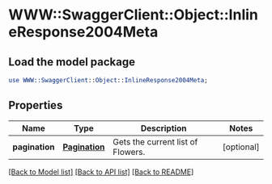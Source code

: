 # WWW::SwaggerClient::Object::InlineResponse2004Meta

## Load the model package
```perl
use WWW::SwaggerClient::Object::InlineResponse2004Meta;
```

## Properties
Name | Type | Description | Notes
------------ | ------------- | ------------- | -------------
**pagination** | [**Pagination**](Pagination.md) | Gets the current list of Flowers. | [optional] 

[[Back to Model list]](../README.md#documentation-for-models) [[Back to API list]](../README.md#documentation-for-api-endpoints) [[Back to README]](../README.md)


